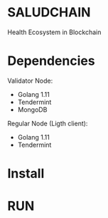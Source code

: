 # SALUDCHAIN

Health Ecosystem in Blockchain

# Dependencies

Validator Node:
- Golang 1.11  
- Tendermint
- MongoDB

Regular Node (Ligth client):
- Golang 1.11
- Tendermint

# Install

# RUN